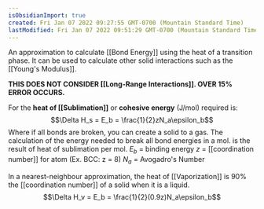 ```yaml
---
isObsidianImport: true
created: Fri Jan 07 2022 09:27:55 GMT-0700 (Mountain Standard Time)
lastModified: Fri Jan 07 2022 09:51:29 GMT-0700 (Mountain Standard Time)
---
```

An approximation to calculate [[Bond Energy]] using the heat of a transition phase. It can be used to calculate other solid interactions such as the [[Young's Modulus]].

**THIS DOES NOT CONSIDER [[Long-Range Interactions]]. 
OVER 15% ERROR OCCURS.**

For the **heat of [[Sublimation]]** or **cohesive energy** (J/mol) required is:
$$\Delta H_s = E_b = \frac{1}{2}zN_a\epsilon_b$$
Where if all bonds are broken, you can create a solid to a gas. The calculation of the energy needed to break all bond energies in a mol. is the result of heat of sublimation per mol.
$E_b$ = binding energy
$z$ = [[coordination number]] for atom (Ex. BCC: z = 8)
$N_a$ = Avogadro's Number

In a nearest-neighbour approximation, the heat of [[Vaporization]] is 90% the [[coordination number]] of a solid when it is a liquid.
$$\Delta H_v = E_b = \frac{1}{2}(0.9z)N_a\epsilon_b$$


